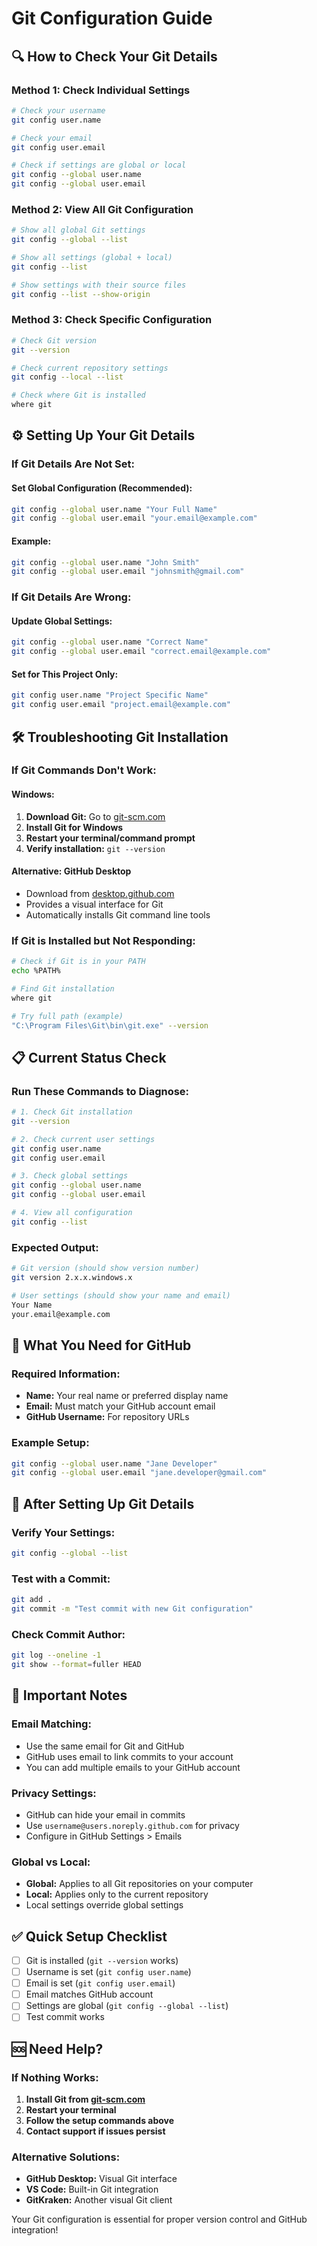 # Git Configuration Guide

## 🔍 **How to Check Your Git Details**

### **Method 1: Check Individual Settings**

```bash
# Check your username
git config user.name

# Check your email
git config user.email

# Check if settings are global or local
git config --global user.name
git config --global user.email
```

### **Method 2: View All Git Configuration**

```bash
# Show all global Git settings
git config --global --list

# Show all settings (global + local)
git config --list

# Show settings with their source files
git config --list --show-origin
```

### **Method 3: Check Specific Configuration**

```bash
# Check Git version
git --version

# Check current repository settings
git config --local --list

# Check where Git is installed
where git
```

## ⚙️ **Setting Up Your Git Details**

### **If Git Details Are Not Set:**

#### **Set Global Configuration (Recommended):**

```bash
git config --global user.name "Your Full Name"
git config --global user.email "your.email@example.com"
```

#### **Example:**

```bash
git config --global user.name "John Smith"
git config --global user.email "johnsmith@gmail.com"
```

### **If Git Details Are Wrong:**

#### **Update Global Settings:**

```bash
git config --global user.name "Correct Name"
git config --global user.email "correct.email@example.com"
```

#### **Set for This Project Only:**

```bash
git config user.name "Project Specific Name"
git config user.email "project.email@example.com"
```

## 🛠️ **Troubleshooting Git Installation**

### **If Git Commands Don't Work:**

#### **Windows:**

1. **Download Git:** Go to [git-scm.com](https://git-scm.com/download/win)
2. **Install Git for Windows**
3. **Restart your terminal/command prompt**
4. **Verify installation:** `git --version`

#### **Alternative: GitHub Desktop**

-   Download from [desktop.github.com](https://desktop.github.com)
-   Provides a visual interface for Git
-   Automatically installs Git command line tools

### **If Git is Installed but Not Responding:**

```bash
# Check if Git is in your PATH
echo %PATH%

# Find Git installation
where git

# Try full path (example)
"C:\Program Files\Git\bin\git.exe" --version
```

## 📋 **Current Status Check**

### **Run These Commands to Diagnose:**

```bash
# 1. Check Git installation
git --version

# 2. Check current user settings
git config user.name
git config user.email

# 3. Check global settings
git config --global user.name
git config --global user.email

# 4. View all configuration
git config --list
```

### **Expected Output:**

```bash
# Git version (should show version number)
git version 2.x.x.windows.x

# User settings (should show your name and email)
Your Name
your.email@example.com
```

## 🎯 **What You Need for GitHub**

### **Required Information:**

-   **Name:** Your real name or preferred display name
-   **Email:** Must match your GitHub account email
-   **GitHub Username:** For repository URLs

### **Example Setup:**

```bash
git config --global user.name "Jane Developer"
git config --global user.email "jane.developer@gmail.com"
```

## 🔄 **After Setting Up Git Details**

### **Verify Your Settings:**

```bash
git config --global --list
```

### **Test with a Commit:**

```bash
git add .
git commit -m "Test commit with new Git configuration"
```

### **Check Commit Author:**

```bash
git log --oneline -1
git show --format=fuller HEAD
```

## 🚨 **Important Notes**

### **Email Matching:**

-   Use the same email for Git and GitHub
-   GitHub uses email to link commits to your account
-   You can add multiple emails to your GitHub account

### **Privacy Settings:**

-   GitHub can hide your email in commits
-   Use `username@users.noreply.github.com` for privacy
-   Configure in GitHub Settings > Emails

### **Global vs Local:**

-   **Global:** Applies to all Git repositories on your computer
-   **Local:** Applies only to the current repository
-   Local settings override global settings

## ✅ **Quick Setup Checklist**

-   [ ] Git is installed (`git --version` works)
-   [ ] Username is set (`git config user.name`)
-   [ ] Email is set (`git config user.email`)
-   [ ] Email matches GitHub account
-   [ ] Settings are global (`git config --global --list`)
-   [ ] Test commit works

## 🆘 **Need Help?**

### **If Nothing Works:**

1. **Install Git from [git-scm.com](https://git-scm.com)**
2. **Restart your terminal**
3. **Follow the setup commands above**
4. **Contact support if issues persist**

### **Alternative Solutions:**

-   **GitHub Desktop:** Visual Git interface
-   **VS Code:** Built-in Git integration
-   **GitKraken:** Another visual Git client

Your Git configuration is essential for proper version control and GitHub integration!
